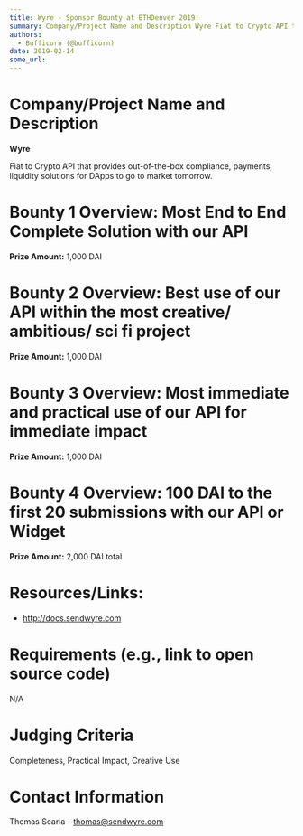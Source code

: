 ```yaml
---
title: Wyre - Sponsor Bounty at ETHDenver 2019!
summary: Company/Project Name and Description Wyre Fiat to Crypto API that provides out-of-the-box compliance, payments, liquidity solutions for DApps to go to market tomorrow. Bounty 1 Overview  Most End to End Complete Solution with our API Prize Amount: 1,000 DAI Bounty 2 Overview: Best use of our API within the most creative/ ambitious/ sci fi project Prize Amount: 1,000 DAI Bounty 3 Overview: Most immediate and practical use of our API for immediate impact Prize Amount: 1,000 DAI Bounty 4 Overview:
authors:
  - Bufficorn (@bufficorn)
date: 2019-02-14
some_url: 
---
```


# Company/Project Name and Description

**Wyre**

Fiat to Crypto API that provides out-of-the-box compliance, payments, liquidity solutions for DApps to go to market tomorrow. 

# Bounty 1 Overview: Most End to End Complete Solution with our API

**Prize Amount:** 1,000 DAI

# Bounty 2 Overview: Best use of our API within the most creative/ ambitious/ sci fi project

**Prize Amount:** 1,000 DAI

# Bounty 3 Overview: Most immediate and practical use of our API for immediate impact

**Prize Amount:** 1,000 DAI

# Bounty 4 Overview: 100 DAI to the first 20 submissions with our API or Widget

**Prize Amount:** 2,000 DAI total


# Resources/Links:
- http://docs.sendwyre.com

# Requirements (e.g., link to open source code)
N/A

# Judging Criteria

Completeness, Practical Impact, Creative Use

# Contact Information

Thomas Scaria - thomas@sendwyre.com




